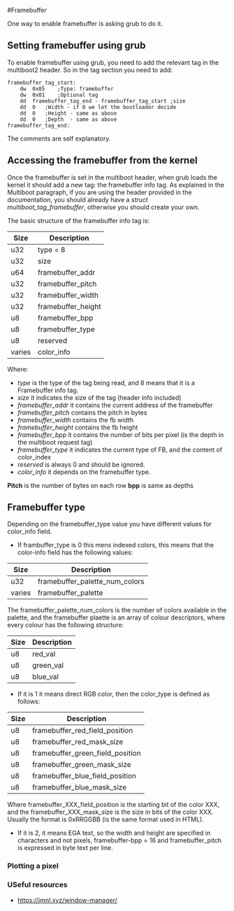 #Framebuffer

One way to enable framebuffer is asking grub to do it. 

## Setting framebuffer using grub

To enable framebuffer using grub, you need to add the relevant tag in the multiboot2 header. 
So in the tag section you need to add: 

```assembly
framebuffer_tag_start:
    dw  0x05    ;Type: framebuffer
    dw  0x01    ;Optional tag
    dd  framebuffer_tag_end - framebuffer_tag_start ;size
    dd  0   ;Width - if 0 we let the bootloader decide
    dd  0   ;Height - same as above
    dd  0   ;Depth  - same as above
framebuffer_tag_end:
```

The comments are self explanatory. 

## Accessing the framebuffer from the kernel

Once the framebuffer is set in the multiboot header, when grub loads the kernel it should add  a new tag: the framebuffer info tag. As explained in the Multiboot paragraph, if you are 
using the header provided in the documentation, you should already have a *struct multiboot_tag_framebuffer*, otherwise you should create your own.  

The basic structure of the framebuffer info tag is: 

| Size    | Description        |
|---------|--------------------|
| u32     | type = 8           |
| u32     | size               |
| u64     | framebuffer_addr   |
| u32     | framebuffer_pitch  |
| u32     | framebuffer_width  |
| u32     | framebuffer_height |
| u8      | framebuffer_bpp    |
| u8      | framebuffer_type   |
| u8      | reserved           |
| varies  | color_info         |
        
Where: 

* *type* is the type of the tag being read, and 8 means that it is a Framebuffer info tag.
* *size* it indicates the size of the tag (header info included)
* *framebuffer_addr* it contains the current address of the framebuffer
* *framebuffer_pitch* contains the pitch in bytes
* *framebuffer_width* contains the fb width
* *framebuffer_height* contains the fb height
* *framebuffer_bpp* it contains the number of bits per pixel (is the depth in the multiboot request tag)
* *framebuffer_type* it indicates the current type of FB, and the content of color_index
* *reserved* is always 0 and should be ignored.
* *color_info*  it depends on the framebuffer type. 

**Pitch** is the number of bytes on each row
**bpp** is same as depths

## Framebuffer type

Depending on the framebuffer_type value you have different values for color_info field.

* If frambuffer_type is 0 this mens indexed colors, this means that the color-info field has the following values:

| Size    | Description                    |
|---------|--------------------------------|
| u32     | framebuffer_palette_num_colors |
| varies  | framebuffer_palette            |

The framebuffer_palette_num_colors is the number of colors available in the palette, and the framebuffer plaette is an array of colour descriptors, where every colour has the following structure:

| Size    | Description                    |
|---------|--------------------------------|
| u8      | red_val                        |
| u8      | green_val                      |
| u8      | blue_val                       |


* If it is 1 it means direct RGB color, then the color_type is defined as follows: 	

Size   | Description					  |
-------|----------------------------------|
u8     | framebuffer_red_field_position   |
u8     | framebuffer_red_mask_size        |
u8     | framebuffer_green_field_position |
u8     | framebuffer_green_mask_size      |
u8     | framebuffer_blue_field_position  |
u8     | framebuffer_blue_mask_size       |

Where framebuffer_XXX_field_position is the starting bit of the color XXX, and the framebuffer_XXX_mask_size is the size in bits of the color XXX. Usually the format is 0xRRGGBB (is the same format used in HTML).

* If it is 2, it means EGA text, so the width and height are specified in characters and not pixels, framebuffer-bpp = 16 and framebuffer_pitch is expressed in byte text per line.

### Plotting a pixel


### USeful resources
* https://jmnl.xyz/window-manager/
